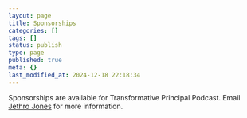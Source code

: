 ```yaml
---
layout: page
title: Sponsorships
categories: []
tags: []
status: publish
type: page
published: true
meta: {}
last_modified_at: 2024-12-18 22:18:34
---
```

Sponsorships are available for Transformative Principal Podcast. Email 
[Jethro Jones](mailto:jethro@paperlessprincipal.com) for more information.
